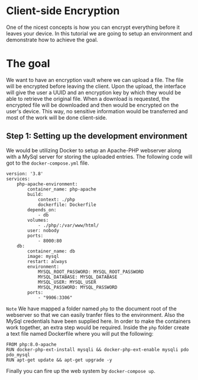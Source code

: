 # Client-side Encryption
One of the nicest concepts is how you can encrypt everything before it leaves your device. In this tutorial we are going to setup an environment and demonstrate how to achieve the goal.
# The goal
We want to have an encryption vault where we can upload a file. The file will be encrypted before leaving the client. Upon the upload, the interface will give the user a UUID and an encryption key by which they would be able to retrieve the original file. When a download is requested, the encrypted file will be downloaded and then would be encrypted on the user's device. This way, no sensitive information would be transferred and most of the work will be done client-side.

## Step 1: Setting up the development environment

We would be utilizing Docker to setup an Apache-PHP webserver along with a MySql server for storing the uploaded entries. The following code will got to the `docker-compose.yml` file.
```
version: '3.8'
services:
    php-apache-environment:
        container_name: php-apache
        build:
            context: ./php
            dockerfile: Dockerfile
        depends_on:
            - db
        volumes:
            - ./php/:/var/www/html/
        user: nobody
        ports:
            - 8000:80
    db:
        container_name: db
        image: mysql
        restart: always
        environment:
            MYSQL_ROOT_PASSWORD: MYSQL_ROOT_PASSWORD
            MYSQL_DATABASE: MYSQL_DATABASE
            MYSQL_USER: MYSQL_USER
            MYSQL_PASSWORD: MYSQL_PASSWORD
        ports:
            - "9906:3306"
```
`Note` We have mapped a folder named `php` to the document root of the webserver so that we can easily tranfer files to the environment. Also the MySql credentials have been supplied here. In order to make the containers work together, an extra step would be required. Inside the `php` folder create a text file named Dockerfile where you will put the following:
```
FROM php:8.0-apache
RUN docker-php-ext-install mysqli && docker-php-ext-enable mysqli pdo pdo_mysql
RUN apt-get update && apt-get upgrade -y
```
Finally you can fire up the web system by `docker-compose up`.

